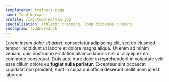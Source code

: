 ```yaml
---
templateKey: trainers-page
name: Todd Norman
profile: /img/todd-norman.jpg
specialization: athletic training, long distance running
instagram: toddnorman36
---
```

_Lorem ipsum dolor sit amet_, consectetur adipiscing elit, sed do eiusmod
tempor incididunt ut labore et dolore magna aliqua. Ut enim ad minim veniam,
quis nostrud exercitation ullamco laboris nisi ut aliquip ex ea commodo
consequat. Duis aute irure dolor in reprehenderit in voluptate velit esse
cillum dolore eu **fugiat nulla pariatur**. Excepteur sint occaecat cupidatat
non proident, sunt in culpa qui officia deserunt mollit anim id est laborum.
